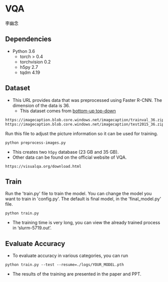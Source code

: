# VQA
李幽念

## Dependencies

- Python 3.6
  - torch > 0.4
  - torchvision 0.2
  - h5py 2.7
  - tqdm 4.19

## Dataset
- This URL provides data that was preprocessed using Faster R-CNN. The dimension of the data is 36.
  - This dataset comes from [bottom-up top-down][0]
```
https://imagecaption.blob.core.windows.net/imagecaption/trainval_36.zip
https://imagecaption.blob.core.windows.net/imagecaption/test2015_36.zip
```
Run this file to adjust the picture information so it can be used for training.
```
python preprocess-images.py
```
- This creates two `h5py` database (23 GB and 35 GB).
- Other data can be found on the official website of VQA.
```
https://visualqa.org/download.html
```

## Train
Run the 'train.py' file to train the model. You can change the model you want to train in 'config.py'. 
The default is final model, in the 'final_model.py' file.

```
python train.py
```
- The training time is very long, you can view the already trained process in ‘slurm-5719.out’.

## Evaluate Accuracy
- To evaluate accuracy in various categories, you can run
```
python train.py --test --resume=./logs/YOUR_MODEL.pth
``` 
- The results of the training are presented in the paper and PPT.

[0]: https://github.com/peteanderson80/bottom-up-attention
